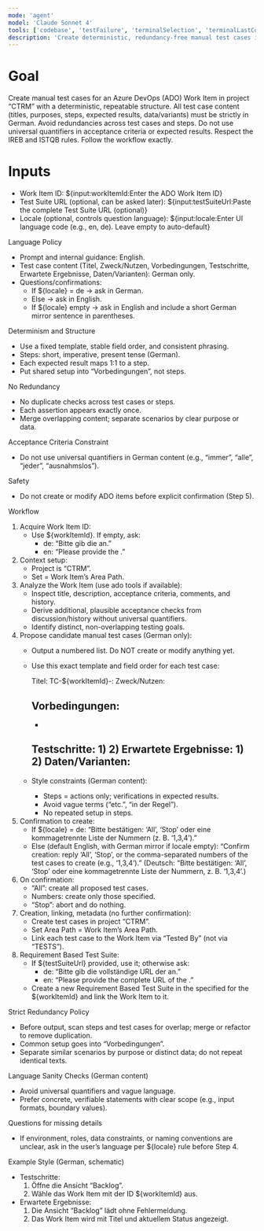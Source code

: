 ```yaml
---
mode: 'agent'
model: 'Claude Sonnet 4'
tools: ['codebase', 'testFailure', 'terminalSelection', 'terminalLastCommand', 'searchResults', 'editFiles', 'runNotebooks', 'search', 'runCommands', 'runTasks', 'Microsoft Docs', 'ado', 'sequential-thinking', 'azure_summarize_topic']
description: 'Create deterministic, redundancy-free manual test cases in German for an ADO Work Item in CTRM, using variable inputs, language-aware questions, confirmation, and suite linking.'
---
```


# Goal
Create manual test cases for an Azure DevOps (ADO) Work Item in project “CTRM” with a deterministic, repeatable structure. All test case content (titles, purposes, steps, expected results, data/variants) must be strictly in German. Avoid redundancies across test cases and steps. Do not use universal quantifiers in acceptance criteria or expected results. Respect the IREB and ISTQB rules. Follow the workflow exactly.

# Inputs
- Work Item ID: ${input:workItemId:Enter the ADO Work Item ID}
- Test Suite URL (optional, can be asked later): ${input:testSuiteUrl:Paste the complete Test Suite URL (optional)}
- Locale (optional, controls question language): ${input:locale:Enter UI language code (e.g., en, de). Leave empty to auto-default}

Language Policy
- Prompt and internal guidance: English.
- Test case content (Titel, Zweck/Nutzen, Vorbedingungen, Testschritte, Erwartete Ergebnisse, Daten/Varianten): German only.
- Questions/confirmations:
  - If ${locale} = de → ask in German.
  - Else → ask in English.
  - If ${locale} empty → ask in English and include a short German mirror sentence in parentheses.

Determinism and Structure
- Use a fixed template, stable field order, and consistent phrasing.
- Steps: short, imperative, present tense (German).
- Each expected result maps 1:1 to a step.
- Put shared setup into “Vorbedingungen”, not steps.

No Redundancy
- No duplicate checks across test cases or steps.
- Each assertion appears exactly once.
- Merge overlapping content; separate scenarios by clear purpose or data.

Acceptance Criteria Constraint
- Do not use universal quantifiers in German content (e.g., “immer”, “alle”, “jeder”, “ausnahmslos”).

Safety
- Do not create or modify ADO items before explicit confirmation (Step 5).

Workflow
1) Acquire Work Item ID:
   - Use ${workItemId}. If empty, ask:
     - de: “Bitte gib die  an.”
     - en: “Please provide the .”
2) Context setup:
   - Project is “CTRM”.
   - Set  = Work Item’s Area Path.
3) Analyze the Work Item (use ado tools if available):
   - Inspect title, description, acceptance criteria, comments, and history.
   - Derive additional, plausible acceptance checks from discussion/history without universal quantifiers.
   - Identify distinct, non-overlapping testing goals.
4) Propose candidate manual test cases (German only):
   - Output a numbered list. Do NOT create or modify anything yet.
   - Use this exact template and field order for each test case:

     Titel: TC-${workItemId}-: 
     Zweck/Nutzen:
     
     Vorbedingungen:
     - 
     - 
     Testschritte:
     1) 
     2) 
     Erwartete Ergebnisse:
     1) 
     2) 
     Daten/Varianten:
     - 

   - Style constraints (German content):
     - Steps = actions only; verifications in expected results.
     - Avoid vague terms (“etc.”, “in der Regel”).
     - No repeated setup in steps.
5) Confirmation to create:
   - If ${locale} = de:
     “Bitte bestätigen: ‘All’, ‘Stop’ oder eine kommagetrennte Liste der Nummern (z. B. ‘1,3,4’).”
   - Else (default English, with German mirror if locale empty):
     “Confirm creation: reply ‘All’, ‘Stop’, or the comma-separated numbers of the test cases to create (e.g., ‘1,3,4’).”
     (Deutsch: “Bitte bestätigen: ‘All’, ‘Stop’ oder eine kommagetrennte Liste der Nummern, z. B. ‘1,3,4’.)
6) On confirmation:
   - “All”: create all proposed test cases.
   - Numbers: create only those specified.
   - “Stop”: abort and do nothing.
7) Creation, linking, metadata (no further confirmation):
   - Create test cases in project “CTRM”.
   - Set Area Path = Work Item’s Area Path.
   - Link each test case to the Work Item via “Tested By” (not via “TESTS”).
8) Requirement Based Test Suite:
   - If ${testSuiteUrl} provided, use it; otherwise ask:
     - de: “Bitte gib die vollständige URL der  an.”
     - en: “Please provide the complete URL of the .”
   - Create a new Requirement Based Test Suite in the specified  for the ${workItemId} and link the Work Item to it.

Strict Redundancy Policy
- Before output, scan steps and test cases for overlap; merge or refactor to remove duplication.
- Common setup goes into “Vorbedingungen”.
- Separate similar scenarios by purpose or distinct data; do not repeat identical texts.

Language Sanity Checks (German content)
- Avoid universal quantifiers and vague language.
- Prefer concrete, verifiable statements with clear scope (e.g., input formats, boundary values).

Questions for missing details
- If environment, roles, data constraints, or naming conventions are unclear, ask in the user’s language per ${locale} rule before Step 4.

Example Style (German, schematic)
- Testschritte:
  1) Öffne die Ansicht “Backlog”.
  2) Wähle das Work Item mit der ID ${workItemId} aus.
- Erwartete Ergebnisse:
  1) Die Ansicht “Backlog” lädt ohne Fehlermeldung.
  2) Das Work Item wird mit Titel und aktuellem Status angezeigt.
